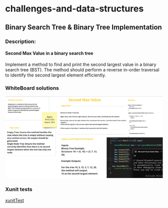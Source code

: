 # challenges-and-data-structures

## Binary Search Tree & Binary Tree Implementation

###  Description:
#### Second Max Value in a binary search tree
Implement a method to find and print the second largest value in a binary search tree (BST). The method should perform a reverse in-order traversal to identify the second largest element efficiently.



### WhiteBoard solutions


![whiteBoard](https://github.com/Nory9/challenges-and-data-structures/blob/Second-Max-Value/challenges-and-data-structures/DataStructures/Tree-Implementation/SecondMaxValue/Screenshot%20(129).png)


### Xunit tests

[xunitTest](https://github.com/Nory9/challenges-and-data-structures/blob/Second-Max-Value/CommonElements.Tests/SecondMaxValueT.cs)
